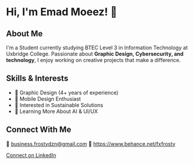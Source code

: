 # Hi, I'm Emad Moeez! 👋

## About Me

I'm a Student currently studying BTEC Level 3 in Information Technology at Uxbridge College. Passionate about **Graphic Design, Cybersecurity, and technology**, I enjoy working on creative projects that make a difference.

## Skills & Interests

- 🎨 Graphic Design (4+ years of experience)
- 📱 Mobile Design Enthusiast
- 🌱 Interested in Sustainable Solutions
- 🚀 Learning More About AI & UI/UX

## Connect With Me

📧 business.frostydzn@gmail.com
🔗 https://www.behance.net/fxfrosty

  [Connect on LinkedIn](www.linkedin.com/in/emad-moeez-syed-119258257)  
